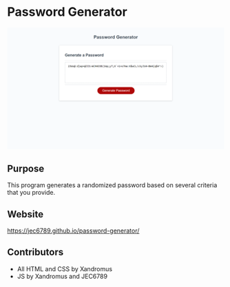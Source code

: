 # Password Generator
![screenshot of the password generator](./assets/screenshot.png)

## Purpose
This program generates a randomized password based on several criteria that you provide.

## Website
https://jec6789.github.io/password-generator/

## Contributors
* All HTML and CSS by Xandromus
* JS by Xandromus and JEC6789
